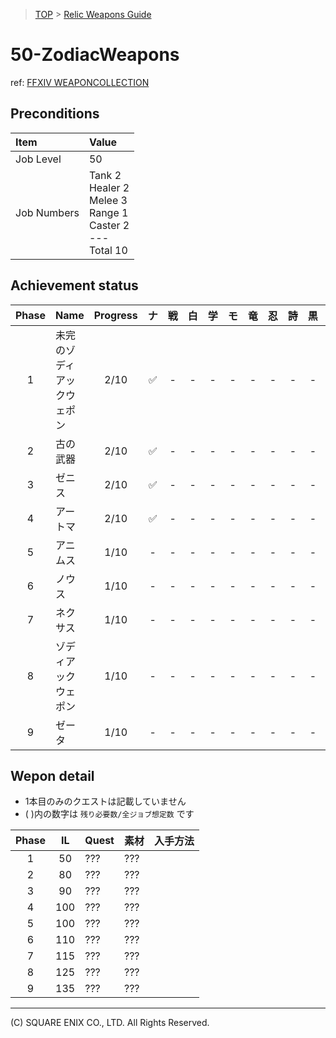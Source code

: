 > [TOP](../README.md) > [Relic Weapons Guide](./README.md)

# 50-ZodiacWeapons

ref: [FFXIV WEAPONCOLLECTION](https://weapon.ffxivcollection.com/where/zw/)

## Preconditions

| Item | Value |
| :--- | :--- |
| Job Level | 50 |
| Job Numbers | Tank 2<br />Healer 2<br />Melee 3<br />Range 1<br />Caster 2<br />---<br />Total 10 |

## Achievement status

| Phase | Name | Progress | ナ | 戦 | 白 | 学 | モ | 竜 | 忍 | 詩 | 黒 | 召 |
| :---: | :--- | :---: | :---: | :---: | :---: | :---: | :---: | :---: | :---: | :---: | :---: | :---: |
| 1 | 未完のゾディアックウェポン | 2/10 | ✅ | - | - | - | - | - | - | - | - | ✅ |
| 2 | 古の武器 | 2/10 | ✅ | - | - | - | - | - | - | - | - | ✅ |
| 3 | ゼニス | 2/10 | ✅ | - | - | - | - | - | - | - | - | ✅ |
| 4 | アートマ | 2/10 | ✅ | - | - | - | - | - | - | - | - | ✅ |
| 5 | アニムス | 1/10 | - | - | - | - | - | - | - | - | - | ✅ |
| 6 | ノウス | 1/10 | - | - | - | - | - | - | - | - | - | ✅ |
| 7 | ネクサス | 1/10 | - | - | - | - | - | - | - | - | - | ✅ |
| 8 | ゾディアックウェポン | 1/10 | - | - | - | - | - | - | - | - | - | ✅ |
| 9 | ゼータ | 1/10 | - | - | - | - | - | - | - | - | - | ✅ |

## Wepon detail

- 1本目のみのクエストは記載していません
- ( )内の数字は `残り必要数/全ジョブ想定数` です

| Phase | IL | Quest | 素材 | 入手方法 |
| :---: | :---: | :--- | :--- | :--- |
| 1 | 50 | ??? | ??? | 
| 2 | 80 | ??? | ??? | 
| 3 | 90 | ??? | ??? | 
| 4 | 100 | ??? | ??? | 
| 5 | 100 | ??? | ??? | 
| 6 | 110 | ??? | ??? | 
| 7 | 115 | ??? | ??? | 
| 8 | 125 | ??? | ??? | 
| 9 | 135 | ??? | ??? | 

---
(C) SQUARE ENIX CO., LTD. All Rights Reserved.

<script src="https://img.finalfantasyxiv.com/lds/pc/global/js/eorzeadb/loader.js?v2"></script>